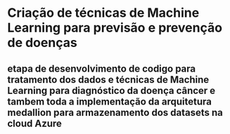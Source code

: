 # Criação de técnicas de Machine Learning para previsão e prevenção de doenças

## etapa de desenvolvimento de codigo para tratamento dos dados e técnicas de Machine Learning para diagnóstico da doença câncer e tambem toda a implementação da arquitetura medallion para armazenamento dos datasets na cloud Azure

